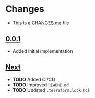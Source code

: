 # Changes
- This is a [CHANGES.md](https://go.s3d.club/changes/) file

## [0.0.1](https://go.s3d.club/terraform-aws-sg_egress_open/work/0.0.1)
- Added initial implementation

## [Next](https://go.s3d.club/terraform-aws-sg_egress_open/next)
- **TODO** Added CI/CD
- **TODO** Improved `README.md`
- **TODO** Updated `.terraform.lock.hcl`
